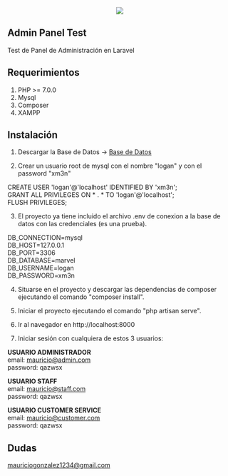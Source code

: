 <p align="center"><img src="https://laravel.com/assets/img/components/logo-laravel.svg"></p>


## Admin Panel Test
Test de Panel de Administración en Laravel

## Requerimientos
1. PHP >= 7.0.0
2. Mysql
3. Composer
4. XAMPP

## Instalación
1. Descargar la Base de Datos  -> <a href="https://drive.google.com/file/d/1nFsWaTS5H0QwFU5REcplbz_zO6nGvI7Q/view?usp=sharing" target="_blank">Base de Datos</a>

2. Crear un usuario root de mysql con el nombre "logan" y con el password "xm3n"

CREATE USER 'logan'@'localhost' IDENTIFIED BY 'xm3n';<br>
GRANT ALL PRIVILEGES ON * . * TO 'logan'@'localhost';<br>
FLUSH PRIVILEGES;

3. El proyecto ya tiene incluido el archivo .env de conexion a la base de datos con las credenciales (es una prueba).

DB_CONNECTION=mysql<br>
DB_HOST=127.0.0.1<br>
DB_PORT=3306<br>
DB_DATABASE=marvel<br>
DB_USERNAME=logan<br>
DB_PASSWORD=xm3n<br>

4. Situarse en el proyecto y descargar las dependencias de composer ejecutando el comando "composer install".

4. Iniciar el proyecto ejecutando el comando "php artisan serve".

5. Ir al navegador en http://localhost:8000

6. Iniciar sesión con cualquiera de estos 3 usuarios:<br>

  <b>USUARIO ADMINISTRADOR</b><br>
  email: mauricio@admin.com<br>
  password: qazwsx<br>
  
  <b>USUARIO STAFF</b><br>
  email: mauricio@staff.com<br>
  password: qazwsx<br>
  
  <b>USUARIO CUSTOMER SERVICE</b><br>
  email: mauricio@customer.com<br>
  password: qazwsx<br>


## Dudas
mauriciogonzalez1234@gmail.com
